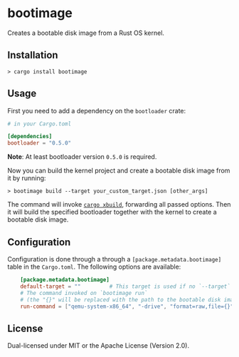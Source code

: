 # bootimage

Creates a bootable disk image from a Rust OS kernel.

## Installation

```
> cargo install bootimage
```

## Usage

First you need to add a dependency on the `bootloader` crate:

```toml
# in your Cargo.toml

[dependencies]
bootloader = "0.5.0"
```

**Note**: At least bootloader version `0.5.0` is required.

Now you can build the kernel project and create a bootable disk image from it by running:

```
> bootimage build --target your_custom_target.json [other_args]
```

The command will invoke [`cargo xbuild`](https://github.com/rust-osdev/cargo-xbuild), forwarding all passed options. Then it will build the specified bootloader together with the kernel to create a bootable disk image.

## Configuration

Configuration is done through a through a `[package.metadata.bootimage]` table in the `Cargo.toml`. The following options are available:

```toml
    [package.metadata.bootimage]
    default-target = ""         # This target is used if no `--target` is passed
    # The command invoked on `bootimage run`
    # (the "{}" will be replaced with the path to the bootable disk image)
    run-command = ["qemu-system-x86_64", "-drive", "format=raw,file={}"]
```

## License
Dual-licensed under MIT or the Apache License (Version 2.0).
